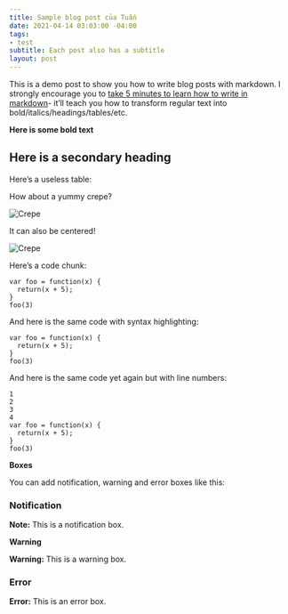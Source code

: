 ```yaml
---
title: Sample blog post của Tuấn
date: 2021-04-14 03:03:00 -04:00
tags:
- test
subtitle: Each post also has a subtitle
layout: post
---
```


This is a demo post to show you how to write blog posts with markdown. I strongly encourage you to [take 5 minutes to learn how to write in markdown](https://markdowntutorial.com/)- it’ll teach you how to transform regular text into bold/italics/headings/tables/etc.

**Here is some bold text**

## **Here is a secondary heading**

Here’s a useless table:

How about a yummy crepe?

![Crepe](https://s3-media3.fl.yelpcdn.com/bphoto/cQ1Yoa75m2yUFFbY2xwuqw/348s.jpg)

It can also be centered!

![Crepe](https://s3-media3.fl.yelpcdn.com/bphoto/cQ1Yoa75m2yUFFbY2xwuqw/348s.jpg)

Here’s a code chunk:

    var foo = function(x) {
      return(x + 5);
    }
    foo(3)

And here is the same code with syntax highlighting:

    var foo = function(x) {
      return(x + 5);
    }
    foo(3)

And here is the same code yet again but with line numbers:

    1
    2
    3
    4
    var foo = function(x) {
      return(x + 5);
    }
    foo(3)

**Boxes**

You can add notification, warning and error boxes like this:

### **Notification**

**Note:** This is a notification box.

**Warning**

**Warning:** This is a warning box.

### **Error**

**Error:** This is an error box.
